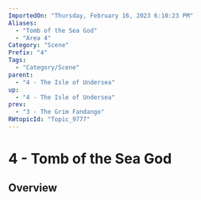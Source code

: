 ```yaml
---
ImportedOn: "Thursday, February 16, 2023 6:10:23 PM"
Aliases:
  - "Tomb of the Sea God"
  - "Area 4"
Category: "Scene"
Prefix: "4"
Tags:
  - "Category/Scene"
parent:
  - "4 - The Isle of Undersea"
up:
  - "4 - The Isle of Undersea"
prev:
  - "3 - The Grim Fandango"
RWtopicId: "Topic_9777"
---
```

# 4 - Tomb of the Sea God
## Overview
